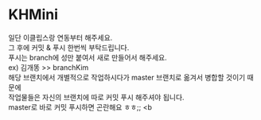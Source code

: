 # KHMini
일단 이클립스랑 연동부터 해주세요.
<br>그 후에 커밋 & 푸시 한번씩 부탁드립니다.
<br>푸시는 branch에 성만 붙여서 새로 만들어서 해주세요.
<br>ex) 김개똥 >> branchKim
<br>해당 브랜치에서 개별적으로 작업하시다가 master 브랜치로 옮겨서 병합할 것이기 때문에
<br>작업물들은 자신의 브랜치에 따로 커밋 푸시 해주셔야 됩니다.
<br>master로 바로 커밋 푸시하면 곤란해요 ㅎㅎ;;
<b
